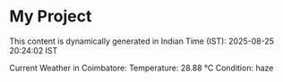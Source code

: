 # My Project

This content is dynamically generated in Indian Time (IST): 2025-08-25 20:24:02 IST


Current Weather in Coimbatore:
Temperature: 28.88 °C
Condition: haze
